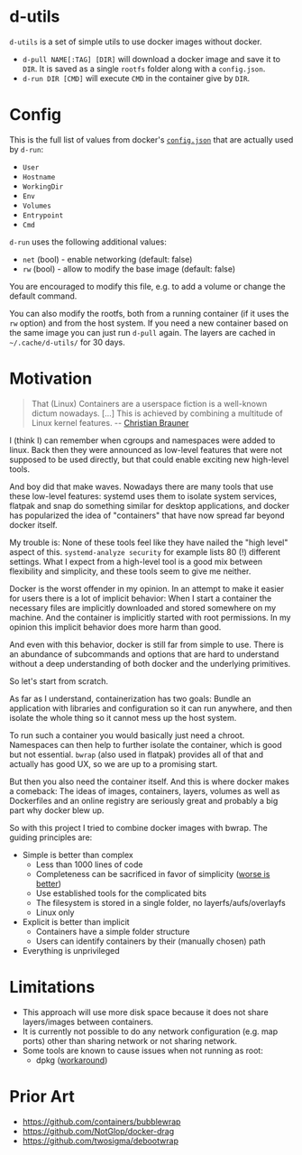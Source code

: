 # d-utils

`d-utils` is a set of simple utils to use docker images without docker.

-	`d-pull NAME[:TAG] [DIR]` will download a docker image and save it to `DIR`.
	It is saved as a single `rootfs` folder along with a `config.json`.
-	`d-run DIR [CMD]` will execute `CMD` in the container give by `DIR`.

# Config

This is the full list of values from docker's
[`config.json`](https://github.com/opencontainers/image-spec/blob/main/config.md)
that are actually used by `d-run`:

-	`User`
-	`Hostname`
-	`WorkingDir`
-	`Env`
-	`Volumes`
-	`Entrypoint`
-	`Cmd`

`d-run` uses the following additional values:

-	`net` (bool) - enable networking (default: false)
-	`rw` (bool) - allow to modify the base image (default: false)

You are encouraged to modify this file, e.g. to add a volume or change the
default command.

You can also modify the rootfs, both from a running container (if it uses the
`rw` option) and from the host system. If you need a new container based on the
same image you can just run `d-pull` again. The layers are cached in
`~/.cache/d-utils/` for 30 days.

# Motivation

>	That (Linux) Containers are a userspace fiction is a well-known dictum
>	nowadays. […] This is achieved by combining a multitude of Linux kernel
> features.
> -- [Christian Brauner](https://people.kernel.org/brauner/the-seccomp-notifier-new-frontiers-in-unprivileged-container-development)

I (think I) can remember when cgroups and namespaces were added to linux. Back
then they were announced as low-level features that were not supposed to be
used directly, but that could enable exciting new high-level tools.

And boy did that make waves. Nowadays there are many tools that use these
low-level features: systemd uses them to isolate system services, flatpak and
snap do something similar for desktop applications, and docker has popularized
the idea of "containers" that have now spread far beyond docker itself.

My trouble is: None of these tools feel like they have nailed the "high level"
aspect of this. `systemd-analyze security` for example lists 80 (!) different
settings. What I expect from a high-level tool is a good mix between
flexibility and simplicity, and these tools seem to give me neither.

Docker is the worst offender in my opinion. In an attempt to make it easier for
users there is a lot of implicit behavior: When I start a container the
necessary files are implicitly downloaded and stored somewhere on my machine.
And the container is implicitly started with root permissions. In my opinion
this implicit behavior does more harm than good.

And even with this behavior, docker is still far from simple to use. There is
an abundance of subcommands and options that are hard to understand without a
deep understanding of both docker and the underlying primitives.

So let's start from scratch.

As far as I understand, containerization has two goals: Bundle an application
with libraries and configuration so it can run anywhere, and then isolate the
whole thing so it cannot mess up the host system.

To run such a container you would basically just need a chroot. Namespaces can
then help to further isolate the container, which is good but not essential.
`bwrap` (also used in flatpak) provides all of that and actually has good UX,
so we are up to a promising start.

But then you also need the container itself. And this is where docker makes a
comeback: The ideas of images, containers, layers, volumes as well as
Dockerfiles and an online registry are seriously great and probably a big part
why docker blew up.

So with this project I tried to combine docker images with bwrap. The guiding
principles are:

-	Simple is better than complex
	-	Less than 1000 lines of code
	-	Completeness can be sacrificed in favor of simplicity
		([worse is better](https://www.jwz.org/doc/worse-is-better.html))
	-	Use established tools for the complicated bits
	-	The filesystem is stored in a single folder, no layerfs/aufs/overlayfs
	-	Linux only
-	Explicit is better than implicit
	-	Containers have a simple folder structure
	-	Users can identify containers by their (manually chosen) path
-	Everything is unprivileged

# Limitations

-	This approach will use more disk space because it does not share
	layers/images between containers.
-	It is currently not possible to do any network configuration (e.g. map ports)
	other than sharing network or not sharing network.
-	Some tools are known to cause issues when not running as root:
	-	dpkg ([workaround](https://github.com/opencontainers/runc/issues/2517#issuecomment-1030859646))

# Prior Art

-	https://github.com/containers/bubblewrap
-	https://github.com/NotGlop/docker-drag
-	https://github.com/twosigma/debootwrap

